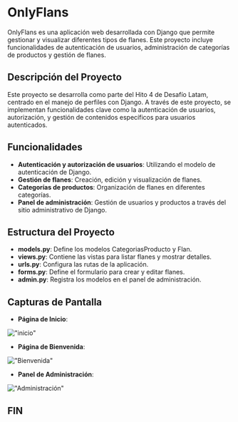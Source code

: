 # OnlyFlans

OnlyFlans es una aplicación web desarrollada con Django que permite gestionar y visualizar diferentes tipos de flanes. Este proyecto incluye funcionalidades de autenticación de usuarios, administración de categorías de productos y gestión de flanes.

## Descripción del Proyecto

Este proyecto se desarrolla como parte del Hito 4 de Desafío Latam, centrado en el manejo de perfiles con Django. A través de este proyecto, se implementan funcionalidades clave como la autenticación de usuarios, autorización, y gestión de contenidos específicos para usuarios autenticados.

## Funcionalidades

- **Autenticación y autorización de usuarios**: Utilizando el modelo de autenticación de Django.
- **Gestión de flanes**: Creación, edición y visualización de flanes.
- **Categorías de productos**: Organización de flanes en diferentes categorías.
- **Panel de administración**: Gestión de usuarios y productos a través del sitio administrativo de Django.


## Estructura del Proyecto

- **models.py**: Define los modelos CategoriasProducto y Flan.
- **views.py**: Contiene las vistas para listar flanes y mostrar detalles.
- **urls.py**: Configura las rutas de la aplicación.
- **forms.py**: Define el formulario para crear y editar flanes.
- **admin.py**: Registra los modelos en el panel de administración.


## Capturas de Pantalla

- **Página de Inicio**:

!["inicio"](IMAGENES/Snap_2024-06-12_09.07.13.png)


- **Página de Bienvenida**:

!["Bienvenida"](IMAGENES/Snap_2024-06-12_09.11.50.png)


- **Panel de Administración**:

!["Administración"](IMAGENES/Snap_2024-06-12_09.11.27.png)


## FIN